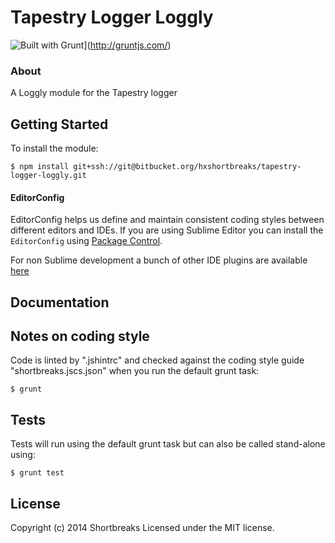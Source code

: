 # Tapestry Logger Loggly

![Built with Grunt](https://cdn.gruntjs.com/builtwith.png)](http://gruntjs.com/)

### About

A Loggly module for the Tapestry logger

## Getting Started

To install the module:
```
$ npm install git+ssh://git@bitbucket.org/hxshortbreaks/tapestry-logger-loggly.git
```

#### EditorConfig

EditorConfig helps us define and maintain consistent coding styles between different editors and IDEs.  If you are using Sublime Editor you can install the `EditorConfig` using [Package Control](https://sublime.wbond.net).

For non Sublime development a bunch of other IDE plugins are available [here](http://editorconfig.org/#download)

## Documentation

## Notes on coding style

Code is linted by ".jshintrc" and checked against the coding style guide "shortbreaks.jscs.json" when you run the default grunt task:
```
$ grunt
```

## Tests

Tests will run using the default grunt task but can also be called stand-alone using:
```
$ grunt test
```

## License
Copyright (c) 2014 Shortbreaks
Licensed under the MIT license.